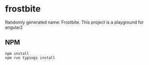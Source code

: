 # frostbite
Randomly generated name: Frostbite. This project is a playground for angular2

## NPM
```
npm install
npm run typings install
```